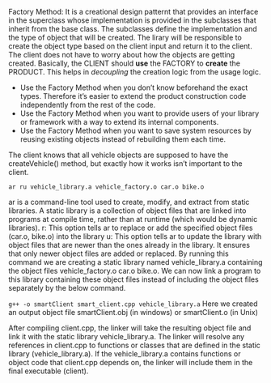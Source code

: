 Factory Method: It is a creational design patternt that provides an interface in the superclass whose implementation is provided in the subclasses that inherit from the base class. The subclasses define the implementation and the type of object that will be created. The lirary will be responsible to create the object type based on the client input and return it to the client. The client does not have to worry about how the objects are getting created. Basically, the CLIENT should **use** the FACTORY to **create** the PRODUCT. This helps in *decoupling* the creation logic from the usage logic.

- Use the Factory Method when you don’t know beforehand the exact types. Therefore it’s easier to extend the product construction code independently from the rest of the code.
- Use the Factory Method when you want to provide users of your library or framework with a way to extend its internal components.
- Use the Factory Method when you want to save system resources by reusing existing objects instead of rebuilding them each time.

The client knows that all vehicle objects are supposed to have the createVehicle() method, but exactly how it works isn’t important to the client.

```ar ru vehicle_library.a vehicle_factory.o car.o bike.o```

ar is a command-line tool used to create, modify, and extract from static libraries. A static library is a collection of object files that are linked into programs at compile time, rather than at runtime (which would be dynamic libraries).
r: This option tells ar to replace or add the specified object files (car.o, bike.o) into the library
u: This option tells ar to update the library with object files that are newer than the ones already in the library. It ensures that only newer object files are added or replaced.
By running this command we are creating a static library named vehicle_library.a containing the object files vehicle_factory.o car.o bike.o.
We can now link a program to this library containing these object files instead of including the object files separately by the below command.

```g++ -o smartClient smart_client.cpp vehicle_library.a```
Here we created an output object file smartClient.obj (in windows) or smartClient.o (in Unix) 

After compiling client.cpp, the linker will take the resulting object file and link it with the static library vehicle_library.a.
The linker will resolve any references in client.cpp to functions or classes that are defined in the static library (vehicle_library.a).
If the vehicle_library.a contains functions or object code that client.cpp depends on, the linker will include them in the final executable (client).

